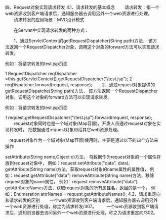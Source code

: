 四、Request对象实现请求转发
4.1、请求转发的基本概念
　　请求转发：指一个web资源收到客户端请求后，通知服务器去调用另外一个web资源进行处理。
　　请求转发的应用场景：MVC设计模式

　　在Servlet中实现请求转发的两种方式：

　　1、通过ServletContext的getRequestDispatcher(String path)方法，
该方法返回一个RequestDispatcher对象，调用这个对象的forward方法可以实现请求转发。

例如：将请求转发的test.jsp页面

1 RequestDispatcher reqDispatcher =this.getServletContext().getRequestDispatcher("/test.jsp");
2 reqDispatcher.forward(request, response);
　　2、通过request对象提供的getRequestDispatche(String path)方法，
该方法返回一个RequestDispatcher对象，调用这个对象的forward方法可以实现请求转发。

例如：将请求转发的test.jsp页面

1 request.getRequestDispatcher("/test.jsp").forward(request, response);
　　request对象同时也是一个域对象(Map容器)，开发人员通过request对象在实现转发时，
把数据通过request对象带给其它web资源处理。

　request对象作为一个域对象(Map容器)使用时，主要是通过以下的四个方法来操作

setAttribute(String name,Object o)方法，
将数据作为request对象的一个属性存放到request对象中，
例如：request.setAttribute("data", data);
getAttribute(String name)方法，获取request对象的name属性的属性值，
例如：request.getAttribute("data")
removeAttribute(String name)方法，移除request对象的name属性，
例如：request.removeAttribute("data")
getAttributeNames方法，获取request对象的所有属性名，返回的是一个，
例如：Enumeration<String> attrNames = request.getAttributeNames();
4.2、请求重定向和请求转发的区别
　　一个web资源收到客户端请求后，通知服务器去调用另外一个web资源进行处理，称之为请求转发/307。
　　一个web资源收到客户端请求后，通知浏览器去访问另外一个web资源进行处理，称之为请求重定向/302。
